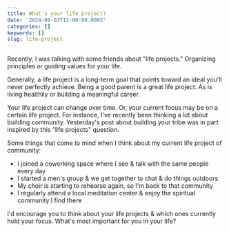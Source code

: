 ```yaml
---
title: What's your life project?
date: '2024-09-03T12:00:00.000Z'
categories: []
keywords: []
slug: life-project
---
```


Recently, I was talking with some friends about "life projects." Organizing principles or guiding values for your life.

Generally, a life project is a long-term goal that points toward an ideal you'll never perfectly achieve. Being a good parent is a great life project. As is living healthily or building a meaningful career.

Your life project can change over time. Or, your current focus may be on a certain life project. For instance, I've recently been thinking a lot about building community. Yesterday's post about building your tribe was in part inspired by this "life projects" question.

Some things that come to mind when I think about my current life project of community:
- I joined a coworking space where I see & talk with the same people every day
- I started a men's group & we get together to chat & do things outdoors
- My choir is starting to rehearse again, so I'm back to that community
- I regularly attend a local meditation center & enjoy the spiritual community I find there

I'd encourage you to think about your life projects & which ones currently hold your focus. What's most important for you in your life?
